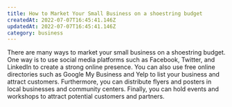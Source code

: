 ```yaml
---
title: How to Market Your Small Business on a shoestring budget
createdAt: 2022-07-07T16:45:41.146Z
updatedAt: 2022-07-07T16:45:41.146Z
category: business
---
```


There are many ways to market your small business on a shoestring budget. One way is to use social media platforms such as Facebook, Twitter, and LinkedIn to create a strong online presence. You can also use free online directories such as Google My Business and Yelp to list your business and attract customers. Furthermore, you can distribute flyers and posters in local businesses and community centers. Finally, you can hold events and workshops to attract potential customers and partners.
